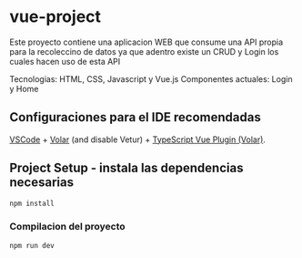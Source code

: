 # vue-project

Este proyecto contiene una aplicacion WEB que consume una API propia para la recoleccino de datos ya que adentro existe un CRUD y Login los cuales hacen uso de esta API

Tecnologias: HTML, CSS, Javascript y Vue.js
Componentes actuales: Login y Home

## Configuraciones para el IDE recomendadas

[VSCode](https://code.visualstudio.com/) + [Volar](https://marketplace.visualstudio.com/items?itemName=Vue.volar) (and disable Vetur) + [TypeScript Vue Plugin (Volar)](https://marketplace.visualstudio.com/items?itemName=Vue.vscode-typescript-vue-plugin).

## Project Setup - instala las dependencias necesarias 

```sh
npm install
```

### Compilacion del proyecto

```sh
npm run dev
```

